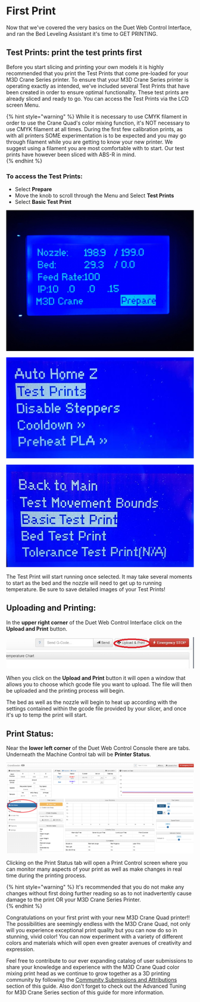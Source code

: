 # First Print

Now that we've covered the very basics on the Duet Web Control Interface, and ran the Bed Leveling Assistant it's time to GET PRINTING. 

## Test Prints: print the test prints first

Before you start slicing and printing your own models it is highly recommended that you print the Test Prints that come pre-loaded for your M3D Crane Series printer. To ensure that your M3D Crane Series printer is operating exactly as intended, we've included several Test Prints that have been created in order to ensure optimal functionality. These test prints are already sliced and ready to go. You can access the Test Prints via the LCD screen Menu.

{% hint style="warning" %}
While it is necessary to use CMYK filament in order to use the Crane Quad's color mixing function, it's NOT necessary to use CMYK filament at all times. During the first few calibration prints, as with all printers SOME experimentation is to be expected and you may go through filament while you are getting to know your new printer. We suggest using a filament you are most comfortable with to start. Our test prints have however been sliced with ABS-R in mind.   
{% endhint %}

### To access the Test Prints: <a id="to-access-the-test-prints"></a>

* Select **Prepare**
* Move the knob to scroll through the Menu and Select **Test Prints**
* Select **Basic Test Print**

![Select Prepare](../.gitbook/assets/image%20%2821%29.png)

![Select Test Prints](../.gitbook/assets/image%20%281%29.png)

![Select Basic Test Print](../.gitbook/assets/image%20%2818%29.png)

The Test Print will start running once selected. It may take several moments to start as the bed and the nozzle will need to get up to running temperature. Be sure to save detailed images of your Test Prints!

## Uploading and Printing:

In the **upper right corner** of the Duet Web Control Interface click on the **Upload and Print** button. 

![Upload and Print](../.gitbook/assets/duet2.jpg)

When you click on the **Upload and Print** button it will open a window that allows you to choose which gcode file you want to upload. The file will then be uploaded and the printing process will begin. 

The bed as well as the nozzle will begin to heat up according with the settings contained within the gcode file provided by your slicer, and once it's up to temp the print will start.  

## Print Status:

Near the **lower left corner** of the Duet Web Control Console there are tabs. Underneath the Machine Control tab will be **Printer Status**. 

![Duet Web Control Interface Print Status](../.gitbook/assets/duet3.png)

Clicking on the Print Status tab will open a Print Control screen where you can monitor many aspects of your print as well as make changes in real time during the printing process. 

{% hint style="warning" %}
It's recommended that you do not make any changes without first doing further reading so as to not inadvertently cause damage to the print OR your M3D Crane Series Printer.   
{% endhint %}

Congratulations on your first print with your new M3D Crane Quad printer!! The possibilities are seemingly endless with the M3D Crane Quad, not only will you experience exceptional print quality but you can now do so in stunning, vivid color! You can now experiment with a variety of different colors and materials which will open even greater avenues of creativity and expression.

Feel free to contribute to our ever expanding catalog of user submissions to share your knowledge and experience with the M3D Crane Quad color mixing print head as we continue to grow together as a 3D printing community by following the [Community Submissions and Attributions](https://crane.printm3d.com/community-submissions-attributions/community-submissions) section of this guide. Also don't forget to check out the Advanced Tuning for M3D Crane Series section of this guide for more information.

